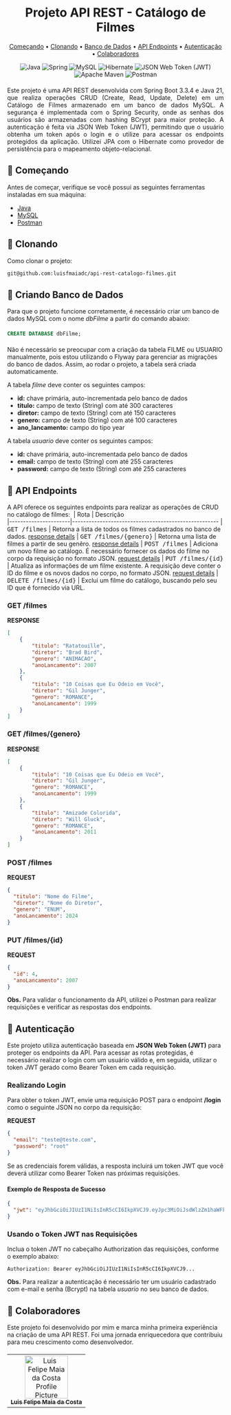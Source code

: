 <h1 align="center">Projeto API REST - Catálogo de Filmes</h1>
<p align="center">
 <a href="#started">Começando</a> • 
  <a href="#cloning">Clonando</a> •
 <a href="#creating">Banco de Dados</a> •
 <a href="#routes">API Endpoints</a> •
<a href="#authentication">Autenticação</a> •
 <a href="#colab">Colaboradores</a>
</p>

<p align="center" style="margin-bottom: 20;">
    <img src="https://img.shields.io/badge/java-%23ED8B00.svg?style=for-the-badge&logo=openjdk&logoColor=white" alt="Java" />
    <img src="https://img.shields.io/badge/spring-%236DB33F.svg?style=for-the-badge&logo=spring&logoColor=white" alt="Spring" />
    <img src="https://img.shields.io/badge/mysql-4479A1.svg?style=for-the-badge&logo=mysql&logoColor=white" alt="MySQL" />
    <img src="https://img.shields.io/badge/Hibernate-59666C?style=for-the-badge&logo=Hibernate&logoColor=white" alt="Hibernate" />
    <img src="https://img.shields.io/badge/JWT-black?style=for-the-badge&logo=JSON%20web%20tokens" alt="JSON Web Token (JWT)" />
    <img src="https://img.shields.io/badge/Apache%20Maven-C71A36?style=for-the-badge&logo=Apache%20Maven&logoColor=white" alt="Apache Maven" />
    <img src="https://img.shields.io/badge/Postman-FF6C37?style=for-the-badge&logo=postman&logoColor=white" alt="Postman" />
</p>

<p style="text-align: justify;">Este projeto é uma API REST desenvolvida com Spring Boot 3.3.4 e Java 21, que realiza operações CRUD (Create, Read, Update, Delete) em um Catálogo de Filmes armazenado em um banco de dados MySQL. A segurança é implementada com o Spring Security, onde as senhas dos usuários são armazenadas com hashing BCrypt para maior proteção. A autenticação é feita via JSON Web Token (JWT), permitindo que o usuário obtenha um token após o login e o utilize para acessar os endpoints protegidos da aplicação. Utilizei JPA com o Hibernate como provedor de persistência para o mapeamento objeto-relacional.</p>
<h2 id="started">🚀 Começando</h2>

Antes de começar, verifique se você possui as seguintes ferramentas instaladas em sua máquina:

- [Java](https://www.oracle.com/java/technologies/downloads/#java22)
- [MySQL](https://dev.mysql.com/downloads/installer/)
- [Postman](https://www.postman.com/downloads/)

<h2 id="cloning">👾 Clonando</h2>

Como clonar o projeto:
```bash
git@github.com:luisfmaiadc/api-rest-catalogo-filmes.git
```

<h2 id="creating">💾 Criando Banco de Dados</h2>
<p style="margin-bottom: 20;">Para que o projeto funcione corretamente, é necessário criar um banco de dados MySQL com o nome <i>dbFilme</i> a partir do comando abaixo:</p>


```SQL
CREATE DATABASE dbFilme;
```

<p style="margin-top: 20;">Não é necessário se preocupar com a criação da tabela FILME ou USUARIO manualmente, pois estou utilizando o Flyway para gerenciar as migrações do banco de dados. Assim, ao rodar o projeto, a tabela será criada automaticamente.</p>

A tabela <i>filme</i> deve conter os seguintes campos:

- <b>id:</b> chave primária, auto-incrementada pelo banco de dados
- <b>titulo:</b> campo de texto (String) com até 300 caracteres
- <b>diretor:</b> campo de texto (String) com até 150 caracteres
- <b>genero:</b> campo de texto (String) com até 100 caracteres
- <b>ano_lancamento:</b> campo do tipo year

A tabela <i>usuario</i> deve conter os seguintes campos:

- <b>id:</b> chave primária, auto-incrementada pelo banco de dados
- <b>email:</b> campo de texto (String) com até 255 caracteres
- <b>password:</b> campo de texto (String) com até 255 caracteres

<h2 id="routes">📍 API Endpoints</h2>

A API oferece os seguintes endpoints para realizar as operações de CRUD no catálogo de filmes:
​
| Rota               | Descrição                                          
|----------------------|-----------------------------------------------------
| <kbd>GET /filmes</kbd>     | Retorna a lista de todos os filmes cadastrados no banco de dados. [response details](#get-filmes)
| <kbd>GET /filmes/{genero}</kbd>     | Retorna uma lista de filmes a partir de seu genêro. [response details](#get-filmes-genero)
| <kbd>POST /filmes</kbd>     | Adiciona um novo filme ao catálogo. É necessário fornecer os dados do filme no corpo da requisição no formato JSON. [request details](#post-filmes)
| <kbd>PUT /filmes/{id}</kbd>     | Atualiza as informações de um filme existente. A requisição deve conter o ID do filme e os novos dados no corpo, no formato JSON. [request details](#put-filmes)
| <kbd>DELETE /filmes/{id}</kbd>     | Exclui um filme do catálogo, buscando pelo seu ID que é fornecido via URL.

<h3 id="get-filmes">GET /filmes</h3>

**RESPONSE**
```json
[
    {
        "titulo": "Ratatouille",
        "diretor": "Brad Bird",
        "genero": "ANIMACAO",
        "anoLancamento": 2007
    },
    {
        "titulo": "10 Coisas que Eu Odeio em Você",
        "diretor": "Gil Junger",
        "genero": "ROMANCE",
        "anoLancamento": 1999
    }
]
```

<h3 id="get-filmes-genero">GET /filmes/{genero}</h3>

**RESPONSE**
```json
[
    {
        "titulo": "10 Coisas que Eu Odeio em Você",
        "diretor": "Gil Junger",
        "genero": "ROMANCE",
        "anoLancamento": 1999
    },
    {
        "titulo": "Amizade Colorida",
        "diretor": "Will Gluck",
        "genero": "ROMANCE",
        "anoLancamento": 2011
    }
]
```

<h3 id="post-filmes">POST /filmes</h3>

**REQUEST**
```json
{
  "titulo": "Nome do Filme",
  "diretor": "Nome do Diretor",
  "genero": "ENUM",
  "anoLancamento": 2024
}
```

<h3 id="put-filmes">PUT /filmes/{id}</h3>

**REQUEST**
```json
{
  "id": 4,  
  "anoLancamento": 2007
}
```

<b>Obs.</b> Para validar o funcionamento da API, utilizei o Postman para realizar requisições e verificar as respostas dos endpoints.

<h2 id="authentication">🔑 Autenticação</h2>
Este projeto utiliza autenticação baseada em <b>JSON Web Token (JWT)</b> para proteger os endpoints da API. Para acessar as rotas protegidas, é necessário realizar o login com um usuário válido e, em seguida, utilizar o token JWT gerado como Bearer Token em cada requisição.

<h3>Realizando Login</h3>
<p style="margin-bottom=5">Para obter o token JWT, envie uma requisição POST para o endpoint <b>/login</b> como o seguinte JSON no corpo da requisição:</p>

**REQUEST**
```json
{
  "email": "teste@teste.com",
  "password": "root"
}
```

Se as credenciais forem válidas, a resposta incluirá um token JWT que você deverá utilizar como Bearer Token nas próximas requisições.

<h4>Exemplo de Resposta de Sucesso</h4>

```json
{
  "jwt": "eyJhbGciOiJIUzI1NiIsInR5cCI6IkpXVCJ9.eyJpc3MiOiJsdWlzZm1haWFkYyIsInN1YiI6InRlc3RlQHRlc3RlLmNvbSIsImV4cCI6MTczMDE0NjA5N30.COpA2a2Env_Uke-CclCjL9ndl6YQa8gfKca1U1oiX7Y"
}
```

<h3>Usando o Token JWT nas Requisições</h3>
<p style="margin-bottom=5">Inclua o token JWT no cabeçalho Authorization das requisições, conforme o exemplo abaixo:</p>

```http
Authorization: Bearer eyJhbGciOiJIUzI1NiIsInR5cCI6IkpXVCJ9...
```

<b>Obs.</b> Para realizar a autenticação é necessário ter um usuário cadastrado com e-mail e senha (Bcrypt) na tabela <i>usuario</i> no seu banco de dados.

<h2 id="colab">🤝 Colaboradores</h2>
<p style="margin-bottom: 20;">Este projeto foi desenvolvido por mim e marca minha primeira experiência na criação de uma API REST. Foi uma jornada enriquecedora que contribuiu para meu crescimento como desenvolvedor.</p>
<table>
  <tr>
    <td align="center">
      <a href="#">
        <img src="https://avatars.githubusercontent.com/u/168129517?v=4&size=64" width="100px;" alt="Luis Felipe Maia da Costa Profile Picture"/><br>
        <sub>
          <b>Luis Felipe Maia da Costa</b>
        </sub>
      </a>
    </td>
  </tr>
</table>
